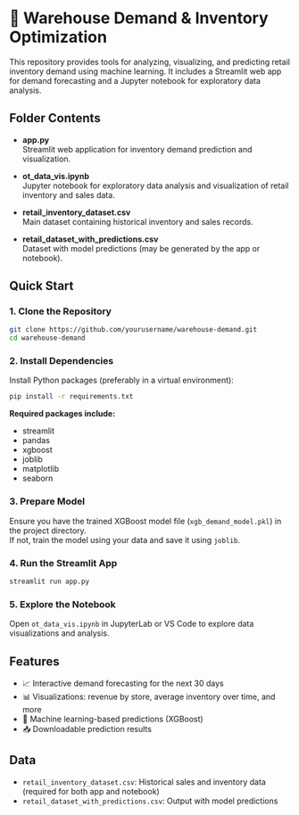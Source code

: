 # 🏬 Warehouse Demand & Inventory Optimization

This repository provides tools for analyzing, visualizing, and predicting retail inventory demand using machine learning. It includes a Streamlit web app for demand forecasting and a Jupyter notebook for exploratory data analysis.

## Folder Contents

- **app.py**  
  Streamlit web application for inventory demand prediction and visualization.

- **ot_data_vis.ipynb**  
  Jupyter notebook for exploratory data analysis and visualization of retail inventory and sales data.

- **retail_inventory_dataset.csv**  
  Main dataset containing historical inventory and sales records.

- **retail_dataset_with_predictions.csv**  
  Dataset with model predictions (may be generated by the app or notebook).

## Quick Start

### 1. Clone the Repository

```sh
git clone https://github.com/yourusername/warehouse-demand.git
cd warehouse-demand
```

### 2. Install Dependencies

Install Python packages (preferably in a virtual environment):

```sh
pip install -r requirements.txt
```

**Required packages include:**  
- streamlit  
- pandas  
- xgboost  
- joblib  
- matplotlib  
- seaborn

### 3. Prepare Model

Ensure you have the trained XGBoost model file (`xgb_demand_model.pkl`) in the project directory.  
If not, train the model using your data and save it using `joblib`.

### 4. Run the Streamlit App

```sh
streamlit run app.py
```

### 5. Explore the Notebook

Open `ot_data_vis.ipynb` in JupyterLab or VS Code to explore data visualizations and analysis.

## Features

- 📈 Interactive demand forecasting for the next 30 days
- 📊 Visualizations: revenue by store, average inventory over time, and more
- 🧠 Machine learning-based predictions (XGBoost)
- 📥 Downloadable prediction results

## Data

- `retail_inventory_dataset.csv`: Historical sales and inventory data (required for both app and notebook)
- `retail_dataset_with_predictions.csv`: Output with model predictions
